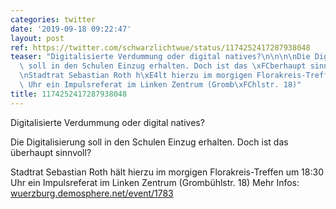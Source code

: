 ```yaml
---
categories: twitter
date: '2019-09-18 09:22:47'
layout: post
ref: https://twitter.com/schwarzlichtwue/status/1174252417287938048
teaser: "Digitalisierte Verdummung oder digital natives?\n\n\n\nDie Digitalisierung\
  \ soll in den Schulen Einzug erhalten. Doch ist das \xFCberhaupt sinnvoll?\n\n\n\
  \nStadtrat Sebastian Roth h\xE4lt hierzu im morgigen Florakreis-Treffen um 18:30\
  \ Uhr ein Impulsreferat im Linken Zentrum (Gromb\xFChlstr. 18)"
title: 1174252417287938048
---
```

Digitalisierte Verdummung oder digital natives?



Die Digitalisierung soll in den Schulen Einzug erhalten. Doch ist das überhaupt sinnvoll?



Stadtrat Sebastian Roth hält hierzu im morgigen Florakreis-Treffen um 18:30 Uhr ein Impulsreferat im Linken Zentrum (Grombühlstr. 18)
Mehr Infos: [wuerzburg.demosphere.net/event/1783](https://wuerzburg.demosphere.net/event/1783)
